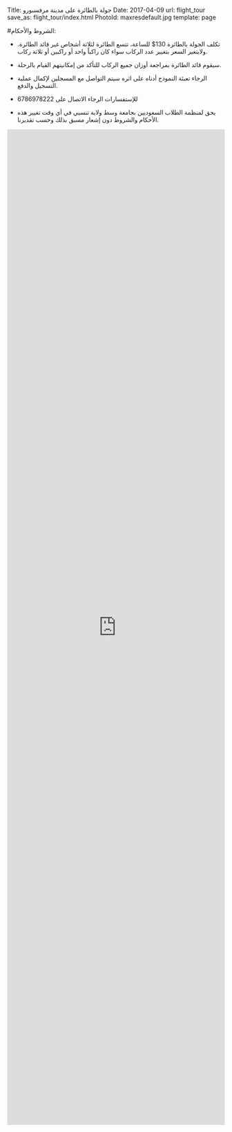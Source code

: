 Title:          جولة بالطائرة على مدينة مرفسبورو
Date:           2017-04-09
url:            flight_tour
save_as:        flight_tour/index.html
PhotoId:        maxresdefault.jpg
template:       page

#الشروط والأحكام:

- تكلف الجولة بالطائرة 130$ للساعة، تتسع الطائرة لثلاثة أشخاص غير قائد الطائرة. ولايتغير السعر بتغيير عدد الركاب سواء كان راكباً واحد أو راكبين أو ثلاثة ركاب.

- سيقوم قائد الطائرة بمراجعة أوزان جميع الركاب للتأكد من إمكانيتهم القيام بالرحلة.

- الرجاء تعبئة النموذج أدناه على اثره سيتم التواصل مع المسجلين لإكمال عملية التسجيل والدفع.

- للإستفسارات الرجاء الاتصال على ⁠⁠⁠6786978222

- يحق لمنظمة الطلاب السعوديين بجامعة وسط ولاية تنسيي في أي وقت تغيير هذه الأحكام والشروط دون إشعار مسبق بذلك وحسب تقديرنا.

<iframe src="https://docs.google.com/forms/d/e/1FAIpQLSdQSHhTxK2GOvqhDNz0Ixvm0_fEvmt9TEHKTkH5KowekF9xSA/viewform?embedded=true" frameborder="0" marginheight="0" marginwidth="0" style="width: 100%;
height: 2305px;">جارٍ التحميل...</iframe>
